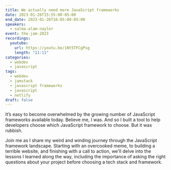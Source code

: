 ```yaml
---
title: We actually need more JavaScript frameworks
date: 2023-01-26T15:55:00-05:00
end_date: 2023-01-26T16:05:00-05:00
speakers:
  - salma-alam-naylor
event: the-jam-2023
recordings:
  youtube:
    url: https://youtu.be/iNt5TFCgPsg
    length: "11:11"
categories:
  - webdev
  - javascript
tags:
  - webdev
  - jamstack
  - javascript frameworks
  - javascript
  - netlify
draft: false
---
```

It’s easy to become overwhelmed by the growing number of JavaScript frameworks available today. Believe me, I was. And so I built a tool to help developers choose which JavaScript framework to choose. But it was rubbish. 

Join me as I share my weird and winding journey through the JavaScript framework landscape. Starting with an overcooked meme, to building a terrible website, and finishing with a call to action, we'll delve into the lessons I learned along the way, including the importance of asking the right questions about your project before choosing a tech stack and framework.
